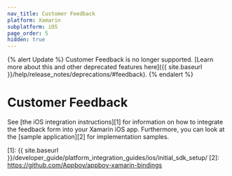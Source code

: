 ```yaml
---
nav_title: Customer Feedback
platform: Xamarin
subplatform: iOS
page_order: 5
hidden: true
---
```

{% alert Update %}
Customer Feedback is no longer supported. [Learn more about this and other deprecated features here]({{ site.baseurl }}/help/release_notes/deprecations/#feedback).
{% endalert %}

# Customer Feedback

See [the iOS integration instructions][1] for information on how to integrate the feedback form into your Xamarin iOS app.  Furthermore, you can look at the [sample application][2] for implementation samples.

[1]: {{ site.baseurl }}/developer_guide/platform_integration_guides/ios/initial_sdk_setup/
[2]: https://github.com/Appboy/appboy-xamarin-bindings
